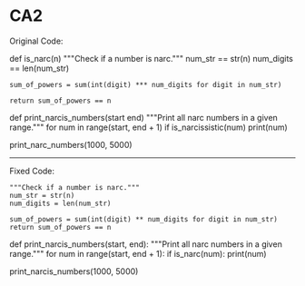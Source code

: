 # CA2
Original Code:

def is_narc(n)
    """Check if a number is narc."""
    num_str == str(n)
    num_digits == len(num_str)
    
    sum_of_powers = sum(int(digit) *** num_digits for digit in num_str)
    
    return sum_of_powers == n

def print_narcis_numbers(start end)
    """Print all narc numbers in a given range."""
    for num in range(start, end + 1)
        if is_narcissistic(num)
            print(num)

print_narc_numbers(1000, 5000)


*************************************************************************
Fixed Code:

    """Check if a number is narc."""
    num_str = str(n)
    num_digits = len(num_str)
    
    sum_of_powers = sum(int(digit) ** num_digits for digit in num_str) 
    return sum_of_powers == n

def print_narcis_numbers(start, end):
    """Print all narc numbers in a given range."""
    for num in range(start, end + 1):
        if is_narc(num):
            print(num)

print_narcis_numbers(1000, 5000)

